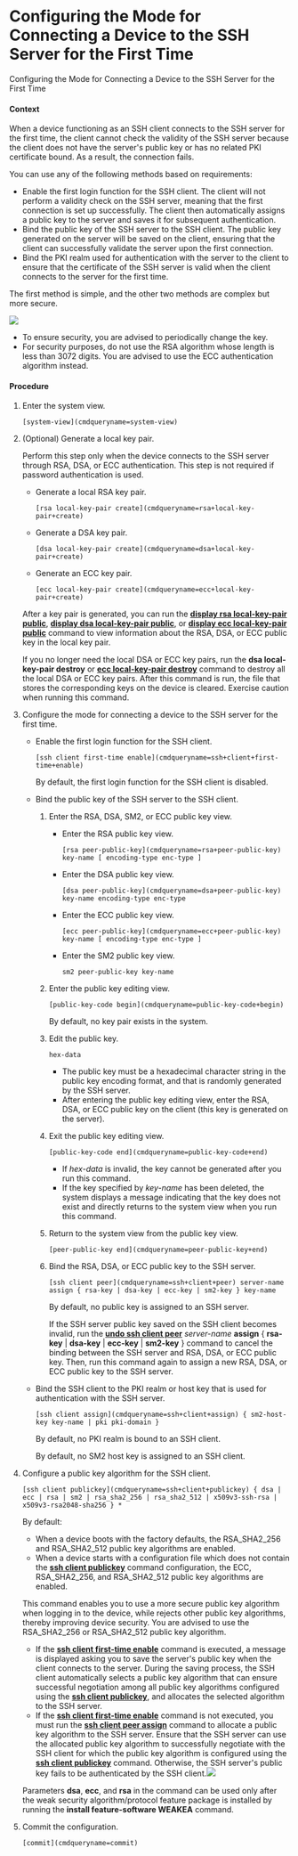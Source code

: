 Configuring the Mode for Connecting a Device to the SSH Server for the First Time
=================================================================================

Configuring the Mode for Connecting a Device to the SSH Server for the First Time

#### Context

When a device functioning as an SSH client connects to the SSH server for the first time, the client cannot check the validity of the SSH server because the client does not have the server's public key or has no related PKI certificate bound. As a result, the connection fails.

You can use any of the following methods based on requirements:

* Enable the first login function for the SSH client. The client will not perform a validity check on the SSH server, meaning that the first connection is set up successfully. The client then automatically assigns a public key to the server and saves it for subsequent authentication.
* Bind the public key of the SSH server to the SSH client. The public key generated on the server will be saved on the client, ensuring that the client can successfully validate the server upon the first connection.
* Bind the PKI realm used for authentication with the server to the client to ensure that the certificate of the SSH server is valid when the client connects to the server for the first time.

The first method is simple, and the other two methods are complex but more secure.

![](public_sys-resources/note_3.0-en-us.png) 

* To ensure security, you are advised to periodically change the key.
* For security purposes, do not use the RSA algorithm whose length is less than 3072 digits. You are advised to use the ECC authentication algorithm instead.


#### Procedure

1. Enter the system view.
   
   
   ```
   [system-view](cmdqueryname=system-view)
   ```
2. (Optional) Generate a local key pair.
   
   
   
   Perform this step only when the device connects to the SSH server through RSA, DSA, or ECC authentication. This step is not required if password authentication is used.
   
   * Generate a local RSA key pair.
     ```
     [rsa local-key-pair create](cmdqueryname=rsa+local-key-pair+create)
     ```
   * Generate a DSA key pair.
     ```
     [dsa local-key-pair create](cmdqueryname=dsa+local-key-pair+create)
     ```
   * Generate an ECC key pair.
     ```
     [ecc local-key-pair create](cmdqueryname=ecc+local-key-pair+create)
     ```
   
   After a key pair is generated, you can run the [**display rsa local-key-pair public**](cmdqueryname=display+rsa+local-key-pair+public), [**display dsa local-key-pair public**](cmdqueryname=display+dsa+local-key-pair+public), or [**display ecc local-key-pair public**](cmdqueryname=display+ecc+local-key-pair+public) command to view information about the RSA, DSA, or ECC public key in the local key pair.
   
   If you no longer need the local DSA or ECC key pairs, run the **dsa local-key-pair destroy** or [**ecc local-key-pair destroy**](cmdqueryname=ecc+local-key-pair+destroy) command to destroy all the local DSA or ECC key pairs. After this command is run, the file that stores the corresponding keys on the device is cleared. Exercise caution when running this command.
3. Configure the mode for connecting a device to the SSH server for the first time.
   
   
   * Enable the first login function for the SSH client.
     ```
     [ssh client first-time enable](cmdqueryname=ssh+client+first-time+enable)
     ```
     
     By default, the first login function for the SSH client is disabled.
   * Bind the public key of the SSH server to the SSH client.
     1. Enter the RSA, DSA, SM2, or ECC public key view.
        + Enter the RSA public key view.
          ```
          [rsa peer-public-key](cmdqueryname=rsa+peer-public-key) key-name [ encoding-type enc-type ]
          ```
        + Enter the DSA public key view.
          ```
          [dsa peer-public-key](cmdqueryname=dsa+peer-public-key) key-name encoding-type enc-type
          ```
        + Enter the ECC public key view.
          ```
          [ecc peer-public-key](cmdqueryname=ecc+peer-public-key) key-name [ encoding-type enc-type ]
          ```
        + Enter the SM2 public key view.
          ```
          sm2 peer-public-key key-name
          ```
     2. Enter the public key editing view.
        ```
        [public-key-code begin](cmdqueryname=public-key-code+begin)
        ```
        
        By default, no key pair exists in the system.
     3. Edit the public key.
        ```
        hex-data
        ```
        + The public key must be a hexadecimal character string in the public key encoding format, and that is randomly generated by the SSH server.
        + After entering the public key editing view, enter the RSA, DSA, or ECC public key on the client (this key is generated on the server).
     4. Exit the public key editing view.
        ```
        [public-key-code end](cmdqueryname=public-key-code+end)
        ```
        + If *hex-data* is invalid, the key cannot be generated after you run this command.
        + If the key specified by *key-name* has been deleted, the system displays a message indicating that the key does not exist and directly returns to the system view when you run this command.
     5. Return to the system view from the public key view.
        ```
        [peer-public-key end](cmdqueryname=peer-public-key+end)
        ```
     6. Bind the RSA, DSA, or ECC public key to the SSH server.
        ```
        [ssh client peer](cmdqueryname=ssh+client+peer) server-name assign { rsa-key | dsa-key | ecc-key | sm2-key } key-name
        ```
        
        By default, no public key is assigned to an SSH server.
        
        If the SSH server public key saved on the SSH client becomes invalid, run the [**undo ssh client peer**](cmdqueryname=undo+ssh+client+peer) *server-name* **assign** { **rsa-key** | **dsa-key** | **ecc-key** | **sm2-key** } command to cancel the binding between the SSH server and RSA, DSA, or ECC public key. Then, run this command again to assign a new RSA, DSA, or ECC public key to the SSH server.
   * Bind the SSH client to the PKI realm or host key that is used for authentication with the SSH server.
     ```
     [ssh client assign](cmdqueryname=ssh+client+assign) { sm2-host-key key-name | pki pki-domain }
     ```
     
     By default, no PKI realm is bound to an SSH client.
     
     By default, no SM2 host key is assigned to an SSH client.
4. Configure a public key algorithm for the SSH client.
   
   
   ```
   [ssh client publickey](cmdqueryname=ssh+client+publickey) { dsa | ecc | rsa | sm2 | rsa_sha2_256 | rsa_sha2_512 | x509v3-ssh-rsa | x509v3-rsa2048-sha256 } *
   ```
   By default:
   * When a device boots with the factory defaults, the RSA\_SHA2\_256 and RSA\_SHA2\_512 public key algorithms are enabled.
   * When a device starts with a configuration file which does not contain the [**ssh client publickey**](cmdqueryname=ssh+client+publickey) command configuration, the ECC, RSA\_SHA2\_256, and RSA\_SHA2\_512 public key algorithms are enabled.
   
   This command enables you to use a more secure public key algorithm when logging in to the device, while rejects other public key algorithms, thereby improving device security. You are advised to use the RSA\_SHA2\_256 or RSA\_SHA2\_512 public key algorithm.
   
   * If the [**ssh client first-time enable**](cmdqueryname=ssh+client+first-time+enable) command is executed, a message is displayed asking you to save the server's public key when the client connects to the server. During the saving process, the SSH client automatically selects a public key algorithm that can ensure successful negotiation among all public key algorithms configured using the [**ssh client publickey**](cmdqueryname=ssh+client+publickey), and allocates the selected algorithm to the SSH server.
   * If the [**ssh client first-time enable**](cmdqueryname=ssh+client+first-time+enable) command is not executed, you must run the [**ssh client peer assign**](cmdqueryname=ssh+client+peer+assign) command to allocate a public key algorithm to the SSH server. Ensure that the SSH server can use the allocated public key algorithm to successfully negotiate with the SSH client for which the public key algorithm is configured using the [**ssh client publickey**](cmdqueryname=ssh+client+publickey) command. Otherwise, the SSH server's public key fails to be authenticated by the SSH client.![](public_sys-resources/note_3.0-en-us.png) 
   
   Parameters **dsa**, **ecc**, and **rsa** in the command can be used only after the weak security algorithm/protocol feature package is installed by running the **install feature-software WEAKEA** command.
5. Commit the configuration.
   
   
   ```
   [commit](cmdqueryname=commit)
   ```
